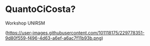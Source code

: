 # QuantoCiCosta?
Workshop UNIRSM

(https://user-images.githubusercontent.com/101118175/229778351-9d80f559-f496-4d63-a6ef-a6ac7f11b93b.png)
